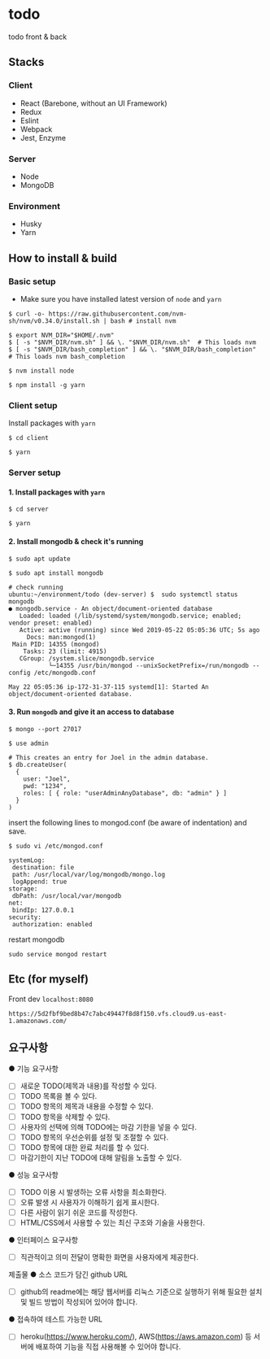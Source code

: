 # todo

todo front &amp; back

## Stacks

### Client

- React (Barebone, without an UI Framework)
- Redux
- Eslint
- Webpack
- Jest, Enzyme

### Server

- Node
- MongoDB

### Environment

- Husky
- Yarn

## How to install & build

### Basic setup

- Make sure you have installed latest version of `node` and `yarn`

```
$ curl -o- https://raw.githubusercontent.com/nvm-sh/nvm/v0.34.0/install.sh | bash # install nvm

$ export NVM_DIR="$HOME/.nvm"
$ [ -s "$NVM_DIR/nvm.sh" ] && \. "$NVM_DIR/nvm.sh"  # This loads nvm
$ [ -s "$NVM_DIR/bash_completion" ] && \. "$NVM_DIR/bash_completion"  # This loads nvm bash_completion

$ nvm install node

$ npm install -g yarn
```

### Client setup

Install packages with `yarn`

```
$ cd client

$ yarn
```

### Server setup

#### 1. Install packages with `yarn`

```
$ cd server

$ yarn
```

#### 2. Install mongodb & check it's running

```
$ sudo apt update

$ sudo apt install mongodb

# check running
ubuntu:~/environment/todo (dev-server) $  sudo systemctl status mongodb
● mongodb.service - An object/document-oriented database
   Loaded: loaded (/lib/systemd/system/mongodb.service; enabled; vendor preset: enabled)
   Active: active (running) since Wed 2019-05-22 05:05:36 UTC; 5s ago
     Docs: man:mongod(1)
 Main PID: 14355 (mongod)
    Tasks: 23 (limit: 4915)
   CGroup: /system.slice/mongodb.service
           └─14355 /usr/bin/mongod --unixSocketPrefix=/run/mongodb --config /etc/mongodb.conf

May 22 05:05:36 ip-172-31-37-115 systemd[1]: Started An object/document-oriented database.
```

#### 3. Run `mongodb` and give it an access to database

```
$ mongo --port 27017

$ use admin

# This creates an entry for Joel in the admin database.
$ db.createUser(
  {
    user: "Joel",
    pwd: "1234",
    roles: [ { role: "userAdminAnyDatabase", db: "admin" } ]
  }
)
```

insert the following lines to mongod.conf (be aware of indentation) and save.

```
$ sudo vi /etc/mongod.conf

systemLog:
 destination: file
 path: /usr/local/var/log/mongodb/mongo.log
 logAppend: true
storage:
 dbPath: /usr/local/var/mongodb
net:
 bindIp: 127.0.0.1
security:
 authorization: enabled
```

restart mongodb

```
sudo service mongod restart
```

## Etc (for myself)

Front dev `localhost:8080`

```
https://5d2fbf9bed8b47c7abc49447f8d8f150.vfs.cloud9.us-east-1.amazonaws.com/
```

## 요구사항

● 기능 요구사항

- [ ] 새로운 TODO(제목과 내용)를 작성할 수 있다.
- [ ] TODO 목록을 볼 수 있다.
- [ ] TODO 항목의 제목과 내용을 수정할 수 있다.
- [ ] TODO 항목을 삭제할 수 있다.
- [ ] 사용자의 선택에 의해 TODO에는 마감 기한을 넣을 수 있다.
- [ ] TODO 항목의 우선순위를 설정 및 조절할 수 있다.
- [ ] TODO 항목에 대한 완료 처리를 할 수 있다.
- [ ] 마감기한이 지난 TODO에 대해 알림을 노출할 수 있다.

● 성능 요구사항

- [ ] TODO 이용 시 발생하는 오류 사항을 최소화한다.
- [ ] 오류 발생 시 사용자가 이해하기 쉽게 표시한다.
- [ ] 다른 사람이 읽기 쉬운 코드를 작성한다.
- [ ] HTML/CSS에서 사용할 수 있는 최신 구조와 기술을 사용한다.

● 인터페이스 요구사항

- [ ] 직관적이고 의미 전달이 명확한 화면을 사용자에게 제공한다.

제출물
● 소스 코드가 담긴 github URL

- [ ] github의 readme에는 해당 웹서버를 리눅스 기준으로 실행하기 위해 필요한 설치 및 빌드 방법이 작성되어 있어야 합니다.

● 접속하여 테스트 가능한 URL

- [ ] heroku(https://www.heroku.com/), AWS(https://aws.amazon.com) 등
      서버에 배포하여 기능을 직접 사용해볼 수 있어야 합니다.
